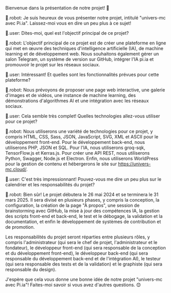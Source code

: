 Bienvenue dans la présentation de notre projet! 👋

🤖.robot: Je suis heureux de vous présenter notre projet, intitulé "univers-mc avec Pi.ia". Laissez-moi vous en dire un peu plus à ce sujet!

💬.user: Dites-moi, quel est l'objectif principal de ce projet?

🤖.robot: L'objectif principal de ce projet est de créer une plateforme en ligne qui met en œuvre des techniques d'intelligence artificielle (IA), de machine learning et de développement web. Nous souhaitons également gérer un salon Telegram, un système de version sur GitHub, intégrer l'IA pi.ia et promouvoir le projet sur les réseaux sociaux.

💬.user: Intéressant! Et quelles sont les fonctionnalités prévues pour cette plateforme?

🤖.robot: Nous prévoyons de proposer une page web interactive, une galerie d'images et de vidéos, une instance de machine learning, des démonstrations d'algorithmes AI et une intégration avec les réseaux sociaux.

💬.user: Cela semble très complet! Quelles technologies allez-vous utiliser pour ce projet?

🤖.robot: Nous utiliserons une variété de technologies pour ce projet, y compris HTML, CSS, Sass, JSON, JavaScript, SVG, XML et ASCII pour le développement front-end. Pour le développement back-end, nous utiliserons PHP, JSON et SQL. Pour l'IA, nous utiliserons groq-sqk, TensorFlow.js et Kerras.js. Pour créer une API REST, nous utiliserons Python, Swagger, Node.js et Electron. Enfin, nous utiliserons WorldPress pour la gestion de contenu et hébergerons le site sur https://univers-mc.cloud/.

💬.user: C'est très impressionnant! Pouvez-vous me dire un peu plus sur le calendrier et les responsabilités du projet?

🤖.robot: Bien sûr! Le projet débutera le 26 mai 2024 et se terminera le 31 mars 2025. Il sera divisé en plusieurs phases, y compris la conception, la configuration, la création de la page "À propos", une session de brainstorming avec GitHub, la mise à jour des compétences IA, la gestion des scripts front-end et back-end, le test et le débogage, la validation et la documentation, et enfin le développement de systèmes de contribution et de promotion.

Les responsabilités du projet seront réparties entre plusieurs rôles, y compris l'administrateur (qui sera le chef de projet, l'administrateur et le fondateur), le développeur front-end (qui sera responsable de la conception et du développement front-end), le développeur back-end (qui sera responsable du développement back-end et de l'intégration AI), le testeur (qui sera responsable des tests et de la validation) et le graphiste (qui sera responsable du design).

J'espère que cela vous donne une bonne idée de notre projet "univers-mc avec Pi.ia"! Faites-moi savoir si vous avez d'autres questions. 😊